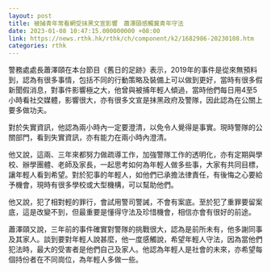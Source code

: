 ```yaml
---
layout: post
title: 被捕青年常看網受抹黑文宣影響　蕭澤頤感觸冀青年守法
date: 2023-01-08 10:47:15.000000000 +08:00
link: https://news.rthk.hk/rthk/ch/component/k2/1682986-20230108.htm
categories: rthk
---
```


警務處處長蕭澤頤在本台節目《舊日的足跡》表示，2019年的事件是從來無預料到，認為有很多事情，包括不同的行動策略及裝備上可以做到更好，當時有很多假新聞假消息，對事件影響極之大，他曾與被捕年輕人傾過，當時他們每日用4至5小時看社交媒體，影響很大，亦有很多文宣是抹黑政府及警隊，因此認為在公關上要多做功夫。

對於失實資訊，他認為兩小時內一定要澄清，以免令人覺得是事實。現時警隊的公關部門，看到失實資訊，亦有能力在兩小時內澄清。

他又說，這兩、三年來都努力做疏導工作，加強警隊工作的透明化，亦有定期與學校、辦學團體、老師及家長，一起思考如何為年輕人做多些事，大家有共同目標，讓年輕人看到希望。對於犯事的年輕人，如他們已承擔法律責任，有後悔之心要給予機會，現時有很多學校或大型機構，可以幫助他們。

他又說，犯了相對輕的罪行，會試用警司警誡，不會有案底。至於犯了重罪要留案底，這是改變不到，但最重要是懂得守法及珍惜機會，相信亦會有很好的前途。

蕭澤頤又說，三年前的事件確實對警隊的挑戰很大，認為是前所未有，他多謝同事及其家人。談到要對年輕人說甚麼，他一度感觸說，希望年輕人守法，因為當他們犯法時，最大的受害者是他們自己及家人。他認為年輕人是社會的未來，亦希望每個持份者在不同崗位，為年輕人多做一些。
